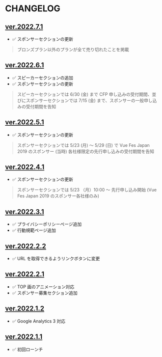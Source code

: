 # CHANGELOG

## [ver.2022.7.1](https://github.com/vuejs-jp/vuefes-2022/tree/ver.2022.7.1)

- ✅ スポンサーセクションの更新

> ブロンズプラン以外のプランが全て売り切れたことを掲載

## [ver.2022.6.1](https://github.com/vuejs-jp/vuefes-2022/tree/ver.2022.6.1)

- ✅ スピーカーセクションの追加
- ✅ スポンサーセクションの更新

> スピーカーセクションでは 6/30 (金) まで CFP 申し込みの受付期間、並びにスポンサーセクションでは 7/15 (金) まで、スポンサーの一般申し込みの受付期間を告知

## [ver.2022.5.1](https://github.com/vuejs-jp/vuefes-2022/tree/ver.2022.5.1)

- ✅ スポンサーセクションの更新

> スポンサーセクションでは 5/23 (月) ～ 5/29 (日) で Vue Fes Japan 2019 のスポンサー (当時) 各社様限定の先行申し込みの受付期間を告知

## [ver.2022.4.1](https://github.com/vuejs-jp/vuefes-2022/tree/ver.2022.4.1)

- ✅ スポンサーセクションの更新

> スポンサーセクションでは 5/23 （月）10:00 ～ 先行申し込み開始 (Vue Fes Japan 2019 のスポンサー各社様のみ)

## [ver.2022.3.1](https://github.com/vuejs-jp/vuefes-2022/tree/ver.2022.3.1)

- ✅ プライバシーポリシーページ追加
- ✅ 行動規範ページ追加

## [ver.2022.2.2](https://github.com/vuejs-jp/vuefes-2022/tree/ver.2022.2.2)

- ✅ URL を取得できるようリンクボタンに変更

## [ver.2022.2.1](https://github.com/vuejs-jp/vuefes-2022/tree/ver.2022.2.1)

- ✅ TOP 画のアニメーション対応
- ✅ スポンサー募集セクション追加

## [ver.2022.1.2](https://github.com/vuejs-jp/vuefes-2022/tree/ver.2022.1.2)

- ✅ Google Analytics 3 対応

## [ver.2022.1.1](https://github.com/vuejs-jp/vuefes-2022/tree/ver.2022.1.1)

- ✅ 初回ローンチ
